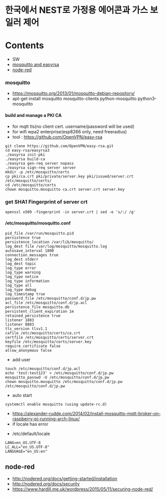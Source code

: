 한국에서 NEST로 가정용 에어콘과 가스 보일러 제어
======================================

# Contents
- SW
 - [mosquitto and easyrsa](#mosquitto)
 - [node-red](#node-red)

### mosquitto
 - https://mosquitto.org/2013/01/mosquitto-debian-repository/
 - apt-get install mosquitto mosquitto-clients python-mosquitto python3-mosquitto

#### build and manage a PKI CA
 - for mqtt tls(no client cert. username/password will be used)
 - for wifi wpa2 enterprise(esp8266 only, need freeradius)
 - tool : https://github.com/OpenVPN/easy-rsa
```
git clone https://github.com/OpenVPN/easy-rsa.git
cd easy-rsa/easyrsa3
./easyrsa init-pki
./easyrsa build-ca
./easyrsa gen-req server nopass
./easyrsa sign-req server server
mkdir -p /etc/mosquitto/certs
cp pki/ca.crt pki/private/server.key pki/issued/server.crt  /etc/mosquitto/certs/
cd /etc/mosquitto/certs
chown mosquitto.mosquitto ca.crt server.crt server.key
```

### get SHA1 Fingerprint of server crt
```
openssl x509 -fingerprint -in server.crt | sed -e 's/:/ /g'
```

#### /etc/mosquitto/mosquitto.conf
```
pid_file /var/run/mosquitto.pid
persistence true
persistence_location /var/lib/mosquitto/
log_dest file /var/log/mosquitto/mosquitto.log
autosave_interval 1800
connection_messages true
log_dest stderr
log_dest topic
log_type error
log_type warning
log_type notice
log_type information
log_type all
log_type debug
log_timestamp true
password_file /etc/mosquitto/conf.d/jp.pw
acl_file /etc/mosquitto/conf.d/jp.acl
persistence_file mosquitto.db
persistent_client_expiration 1m
retained_persistence true
listener 1883
listener 8883
tls_version tlsv1.1
cafile /etc/mosquitto/certs/ca.crt
certfile /etc/mosquitto/certs/server.crt
keyfile /etc/mosquitto/certs/server.key
require_certificate false
allow_anonymous false
```

* add user
```
touch /etc/mosquitto/conf.d/jp.acl
echo 'test:test123' > /etc/mosquitto/conf.d/jp.pw 
mosquitto_passwd -U /etc/mosquitto/conf.d/jp.pw
chown mosquitto.mosquitto /etc/mosquitto/conf.d/jp.pw /etc/mosquitto/conf.d/jp.pw
```

 - auto start
```
systemctl enable mosquitto (using update-rc.d)
```

* https://alexander-rudde.com/2014/02/install-mosquitto-mqtt-broker-on-raspberry-pi-running-arch-linux/
* if locale has error
- /etc/default/locale 

```
LANG=en_US.UTF-8
LC_ALL="en_US.UTF-8"
LANGUAGE="en_US:en"
```

## node-red
* http://nodered.org/docs/getting-started/installation
* http://nodered.org/docs/security
* https://www.hardill.me.uk/wordpress/2015/05/11/securing-node-red/



